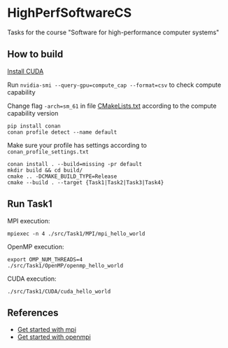 # HighPerfSoftwareCS
Tasks for the course "Software for high-performance computer systems"

## How to build
[Install CUDA](https://www.cherryservers.com/blog/install-cuda-ubuntu)

Run `nvidia-smi --query-gpu=compute_cap --format=csv` to check compute capability

Change flag `-arch=sm_61` in file [CMakeLists.txt](src/CMakeLists.txt) according to the compute capability version

```
pip install conan
conan profile detect --name default
```
Make sure your profile has settings according to `conan_profile_settings.txt`

```
conan install . --build=missing -pr default
mkdir build && cd build/
cmake .. -DCMAKE_BUILD_TYPE=Release
cmake --build . --target {Task1|Task2|Task3|Task4}
```

## Run Task1

MPI execution:

`mpiexec -n 4 ./src/Task1/MPI/mpi_hello_world`

OpenMP execution:
```
export OMP_NUM_THREADS=4
./src/Task1/OpenMP/openmp_hello_world
```

CUDA execution:
```
./src/Task1/CUDA/cuda_hello_world
```

## References
- [Get started with mpi](https://www.paulnorvig.com/guides/using-mpi-with-c.html)
- [Get started with openmpi](https://curc.readthedocs.io/en/latest/programming/OpenMP-C.html)
